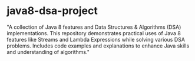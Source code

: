 # java8-dsa-project
"A collection of Java 8 features and Data Structures &amp; Algorithms (DSA) implementations. This repository demonstrates practical uses of Java 8 features like Streams and Lambda Expressions while solving various DSA problems. Includes code examples and explanations to enhance Java skills and understanding of algorithms."
